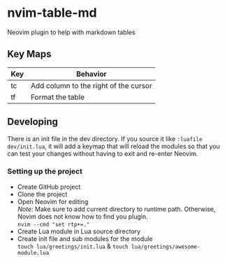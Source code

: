 # nvim-table-md
Neovim plugin to help with markdown tables

## Key Maps

| Key        | Behavior                              |
| ---        | ---                                   |
| <Leader>tc | Add column to the right of the cursor |
| <Leader>tf | Format the table                      |

## Developing

There is an init file in the dev directory.  If you source it like `:luafile dev/init.lua`, it will add a keymap that will reload the modules so that you can test your changes without having to exit and re-enter Neovim.

### Setting up the project

- Create GitHub project
- Clone the project
- Open Neovim for editing\
*Note:* Make sure to add current directory to runtime path. Otherwise, Novim does not know how to find you plugin.\
`nvim --cmd "set rtp+=."`
- Create Lua module in Lua source directory
- Create init file and sub modules for the module\
`touch lua/greetings/init.lua` & `touch lua/greetings/awesome-module.lua`
